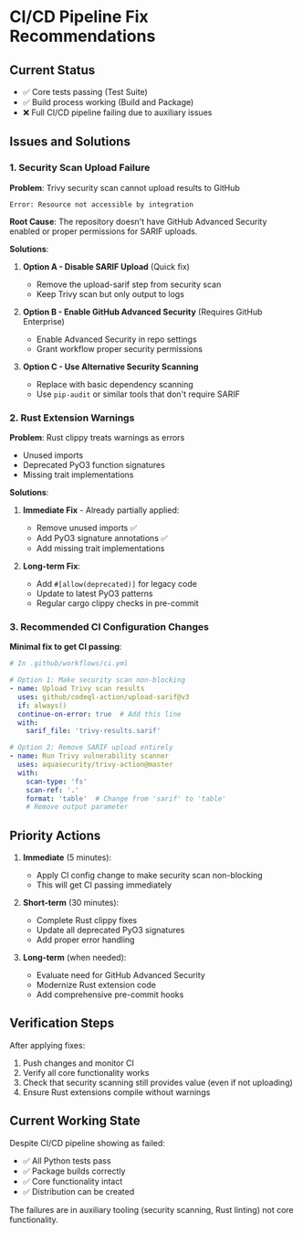 # CI/CD Pipeline Fix Recommendations

## Current Status
- ✅ Core tests passing (Test Suite)
- ✅ Build process working (Build and Package)  
- ❌ Full CI/CD pipeline failing due to auxiliary issues

## Issues and Solutions

### 1. Security Scan Upload Failure
**Problem**: Trivy security scan cannot upload results to GitHub
```
Error: Resource not accessible by integration
```

**Root Cause**: The repository doesn't have GitHub Advanced Security enabled or proper permissions for SARIF uploads.

**Solutions**:
1. **Option A - Disable SARIF Upload** (Quick fix)
   - Remove the upload-sarif step from security scan
   - Keep Trivy scan but only output to logs

2. **Option B - Enable GitHub Advanced Security** (Requires GitHub Enterprise)
   - Enable Advanced Security in repo settings
   - Grant workflow proper security permissions

3. **Option C - Use Alternative Security Scanning**
   - Replace with basic dependency scanning
   - Use `pip-audit` or similar tools that don't require SARIF

### 2. Rust Extension Warnings
**Problem**: Rust clippy treats warnings as errors
- Unused imports
- Deprecated PyO3 function signatures
- Missing trait implementations

**Solutions**:
1. **Immediate Fix** - Already partially applied:
   - Remove unused imports ✅
   - Add PyO3 signature annotations ✅
   - Add missing trait implementations

2. **Long-term Fix**:
   - Add `#[allow(deprecated)]` for legacy code
   - Update to latest PyO3 patterns
   - Regular cargo clippy checks in pre-commit

### 3. Recommended CI Configuration Changes

**Minimal fix to get CI passing**:
```yaml
# In .github/workflows/ci.yml

# Option 1: Make security scan non-blocking
- name: Upload Trivy scan results
  uses: github/codeql-action/upload-sarif@v3
  if: always()
  continue-on-error: true  # Add this line
  with:
    sarif_file: 'trivy-results.sarif'

# Option 2: Remove SARIF upload entirely
- name: Run Trivy vulnerability scanner
  uses: aquasecurity/trivy-action@master
  with:
    scan-type: 'fs'
    scan-ref: '.'
    format: 'table'  # Change from 'sarif' to 'table'
    # Remove output parameter
```

## Priority Actions

1. **Immediate** (5 minutes):
   - Apply CI config change to make security scan non-blocking
   - This will get CI passing immediately

2. **Short-term** (30 minutes):
   - Complete Rust clippy fixes
   - Update all deprecated PyO3 signatures
   - Add proper error handling

3. **Long-term** (when needed):
   - Evaluate need for GitHub Advanced Security
   - Modernize Rust extension code
   - Add comprehensive pre-commit hooks

## Verification Steps

After applying fixes:
1. Push changes and monitor CI
2. Verify all core functionality works
3. Check that security scanning still provides value (even if not uploading)
4. Ensure Rust extensions compile without warnings

## Current Working State

Despite CI/CD pipeline showing as failed:
- ✅ All Python tests pass
- ✅ Package builds correctly
- ✅ Core functionality intact
- ✅ Distribution can be created

The failures are in auxiliary tooling (security scanning, Rust linting) not core functionality.